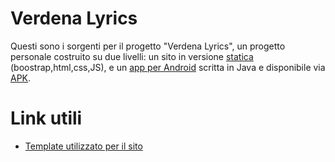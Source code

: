 # Verdena Lyrics
Questi sono i sorgenti per il progetto "Verdena Lyrics", un progetto personale costruito su due livelli: un sito in versione [statica](https://verdenalyrics.netlify.app/index.html) (boostrap,html,css,JS), e un [app per Android](https://github.com/keyezen/verdenaLyrics/tree/main/App%20Android) scritta in Java e disponibile via [APK](https://github.com/keyezen/verdenaLyrics/raw/main/App%20Android/verdenaLyricsApp.apk).

# Link utili
- [Template utilizzato per il sito](https://bootstrapmade.com/day-multipurpose-html-template-for-free/)<br />
